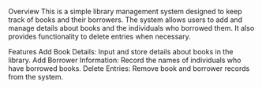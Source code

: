 Overview
This is a simple library management system designed to keep track of books and their borrowers. The system allows users to add and manage details about books and the individuals who borrowed them. It also provides functionality to delete entries when necessary.

Features
Add Book Details: Input and store details about books in the library.
Add Borrower Information: Record the names of individuals who have borrowed books.
Delete Entries: Remove book and borrower records from the system.
